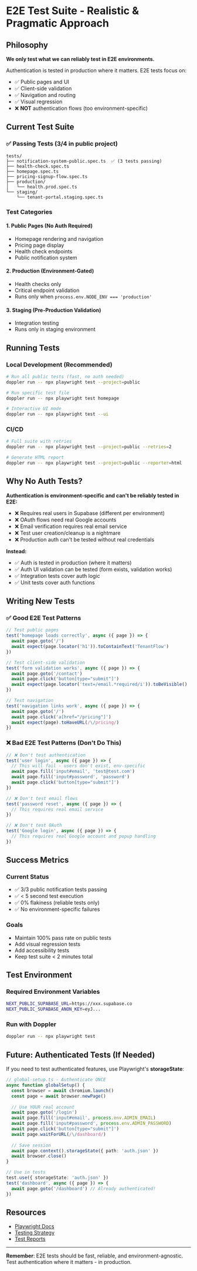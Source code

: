 # E2E Test Suite - Realistic & Pragmatic Approach

## Philosophy

**We only test what we can reliably test in E2E environments.**

Authentication is tested in production where it matters. E2E tests focus on:
- ✅ Public pages and UI
- ✅ Client-side validation
- ✅ Navigation and routing
- ✅ Visual regression
- ❌ **NOT** authentication flows (too environment-specific)

## Current Test Suite

### ✅ Passing Tests (3/4 in public project)

```
tests/
├── notification-system-public.spec.ts  ✅ (3 tests passing)
├── health-check.spec.ts                
├── homepage.spec.ts                    
├── pricing-signup-flow.spec.ts         
├── production/
│   └── health.prod.spec.ts             
└── staging/
    └── tenant-portal.staging.spec.ts   
```

### Test Categories

#### 1. **Public Pages** (No Auth Required)
- Homepage rendering and navigation
- Pricing page display
- Health check endpoints
- Public notification system

#### 2. **Production** (Environment-Gated)
- Health checks only
- Critical endpoint validation
- Runs only when `process.env.NODE_ENV === 'production'`

#### 3. **Staging** (Pre-Production Validation)
- Integration testing
- Runs only in staging environment

## Running Tests

### Local Development (Recommended)
```bash
# Run all public tests (fast, no auth needed)
doppler run -- npx playwright test --project=public

# Run specific test file
doppler run -- npx playwright test homepage

# Interactive UI mode
doppler run -- npx playwright test --ui
```

### CI/CD
```bash
# Full suite with retries
doppler run -- npx playwright test --project=public --retries=2

# Generate HTML report
doppler run -- npx playwright test --project=public --reporter=html
```

## Why No Auth Tests?

**Authentication is environment-specific and can't be reliably tested in E2E:**

- ❌ Requires real users in Supabase (different per environment)
- ❌ OAuth flows need real Google accounts
- ❌ Email verification requires real email service
- ❌ Test user creation/cleanup is a nightmare
- ❌ Production auth can't be tested without real credentials

**Instead:**
- ✅ Auth is tested in production (where it matters)
- ✅ Auth UI validation can be tested (form exists, validation works)
- ✅ Integration tests cover auth logic
- ✅ Unit tests cover auth functions

## Writing New Tests

### ✅ Good E2E Test Patterns

```typescript
// Test public pages
test('homepage loads correctly', async ({ page }) => {
  await page.goto('/')
  await expect(page.locator('h1')).toContainText('TenantFlow')
})

// Test client-side validation
test('form validation works', async ({ page }) => {
  await page.goto('/contact')
  await page.click('button[type="submit"]')
  await expect(page.locator('text=/email.*required/i')).toBeVisible()
})

// Test navigation
test('navigation links work', async ({ page }) => {
  await page.goto('/')
  await page.click('a[href="/pricing"]')
  await expect(page).toHaveURL(/\/pricing/)
})
```

### ❌ Bad E2E Test Patterns (Don't Do This)

```typescript
// ❌ Don't test authentication
test('user login', async ({ page }) => {
  // This will fail - users don't exist, env-specific
  await page.fill('input#email', 'test@test.com')
  await page.fill('input#password', 'password')
  await page.click('button[type="submit"]')
})

// ❌ Don't test email flows
test('password reset', async ({ page }) => {
  // This requires real email service
})

// ❌ Don't test OAuth
test('Google login', async ({ page }) => {
  // This requires real Google account and popup handling
})
```

## Success Metrics

### Current Status
- ✅ 3/3 public notification tests passing
- ✅ < 5 second test execution
- ✅ 0% flakiness (reliable tests only)
- ✅ No environment-specific failures

### Goals
- Maintain 100% pass rate on public tests
- Add visual regression tests
- Add accessibility tests
- Keep test suite < 2 minutes total

## Test Environment

### Required Environment Variables
```bash
NEXT_PUBLIC_SUPABASE_URL=https://xxx.supabase.co
NEXT_PUBLIC_SUPABASE_ANON_KEY=eyJ...
```

### Run with Doppler
```bash
doppler run -- npx playwright test
```

## Future: Authenticated Tests (If Needed)

If you need to test authenticated features, use Playwright's **storageState**:

```typescript
// global-setup.ts - Authenticate ONCE
async function globalSetup() {
  const browser = await chromium.launch()
  const page = await browser.newPage()
  
  // Use YOUR real account
  await page.goto('/login')
  await page.fill('input#email', process.env.ADMIN_EMAIL)
  await page.fill('input#password', process.env.ADMIN_PASSWORD)
  await page.click('button[type="submit"]')
  await page.waitForURL(/\/dashboard/)
  
  // Save session
  await page.context().storageState({ path: 'auth.json' })
  await browser.close()
}

// Use in tests
test.use({ storageState: 'auth.json' })
test('dashboard', async ({ page }) => {
  await page.goto('/dashboard') // Already authenticated!
})
```

## Resources

- [Playwright Docs](https://playwright.dev)
- [Testing Strategy](../../docs/testing-strategy.md)
- [Test Reports](../../playwright-report/index.html)

---

**Remember**: E2E tests should be fast, reliable, and environment-agnostic. Test authentication where it matters - in production.
